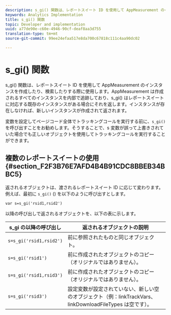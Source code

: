 ```yaml
---
description: s_gi() 関数は、レポートスイート ID を使用して AppMeasurement のインスタンスを作成したり、検索したりする際に使用します。AppMeasurement は作成されるすべてのインスタンスを内部で追跡しており、s_gi() はレポートスイートに対応する既存のインスタンスがある場合にそれを返します。インスタンスが存在しなければ、新しいインスタンスが作成されて返されます。
keywords: Analytics Implementation
title: s_gi() 関数
topic: Developer and implementation
uuid: a77de90e-c60e-4946-90cf-deaf8aa3d755
translation-type: tm+mt
source-git-commit: 99ee24efaa517e8da700c67818c111c4aa90dc02

---
```



# s_gi() 関数

s_gi() 関数は、レポートスイート ID を使用して AppMeasurement のインスタンスを作成したり、検索したりする際に使用します。AppMeasurement は作成されるすべてのインスタンスを内部で追跡しており、s_gi() はレポートスイートに対応する既存のインスタンスがある場合にそれを返します。インスタンスが存在しなければ、新しいインスタンスが作成されて返されます。

変数を設定してページコード全体でトラッキングコールを実行する前に、`s_gi()` を呼び出すことをお勧めします。そうすることで、s 変数が誤って上書きされていた場合でも正しいオブジェクトを使用してトラッキングコールを実行することができます。

## 複数のレポートスイートの使用 {#section_F2F3B76E7AFD4B4B91CDC8BBEB34BBC5}

返されるオブジェクトは、渡されるレポートスイート ID に応じて変わります。例えば、最初に `s_gi()` () を以下のように呼び出すとします。

```
var s=s_gi('rsid1,rsid2')
```

以降の呼び出しで返されるオブジェクトを、以下の表に示します。

| **s_gi の以降の呼び出し** | **返されるオブジェクトの説明** |
|---|---|
| `s=s_gi('rsid1,rsid2')` | 前に参照されたものと同じオブジェクト。 |
| `s=s_gi('rsid1')` | 前に作成されたオブジェクトのコピー（オリジナルではありません）。 |
| `s=s_gi('rsid1,rsid3')` | 前に作成されたオブジェクトのコピー（オリジナルではありません）。 |
| `s=s_gi('rsid3')` | 設定変数が設定されていない、新しい空のオブジェクト（例：linkTrackVars、linkDownloadFileTypes は空です）。 |
